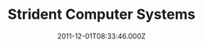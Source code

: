 ---
date: 2011-12-01T08:33:46.000Z
title: Strident Computer Systems
latitude: 52.05933546140856
longitude: 1.1531885481045103
category: checkin
---
